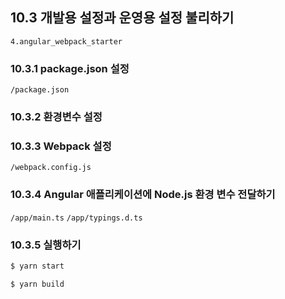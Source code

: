 ## 10.3 개발용 설정과 운영용 설정 불리하기
`4.angular_webpack_starter`

### 10.3.1 package.json 설정
`/package.json`

### 10.3.2 환경변수 설정

### 10.3.3 Webpack 설정
`/webpack.config.js`

### 10.3.4 Angular 애플리케이션에 Node.js 환경 변수 전달하기
`/app/main.ts`
`/app/typings.d.ts`

### 10.3.5 실행하기
```sh
$ yarn start
```

```sh
$ yarn build
```
